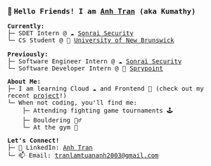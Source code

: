 <h3>🐻 <samp>Hello Friends! I am <ins>Anh Tran</ins> (aka <b>Kumathy</b>)</samp></h3>

<p>
  <samp>
    <b>Currently:</b><br>
    ├─ SDET Intern @ ☁️ <a href="https://sonraisecurity.com/">Sonrai Security</a><br>
    └─ CS Student @ 🦫 <a href="https://www.unb.ca/">University of New Brunswick</a>
    <br><br>
    <b>Previously:</b><br>
    ├─ Software Engineer Intern @ ☁️ <a href="https://sonraisecurity.com/">Sonrai Security</a><br>
    └─ Software Developer Intern @ 🎯 <a href="https://www.sprypoint.com/">Sprypoint</a>
  </samp>
</p>

<p>
  <samp>
    <b>About Me:</b><br>
    ├─ I am learning Cloud ☁️ and Frontend 🎨 (check out my recent <a href="https://kumathy.github.io/react-projects/quizzical/">project</a>!) <br>
    └─ When not coding, you'll find me: <br>
    &nbsp;&nbsp;&nbsp;&nbsp;├─ Attending fighting game tournaments 🕹️ <br>
    &nbsp;&nbsp;&nbsp;&nbsp;├─ Bouldering 🧗‍♂️<br>
    &nbsp;&nbsp;&nbsp;&nbsp;└─ At the gym 💪<br>
  </samp>
</p>

<p>
  <samp>
    <b>Let's Connect!</b><br>
    ├─ 💼 LinkedIn: <a href="https://www.linkedin.com/in/kumathy">Anh Tran</a><br>
    └─ 📫 Email: <a href="mailto:tranlamtuananh2003@gmail.com">tranlamtuananh2003@gmail.com</a><br>
  </samp>
</p>

